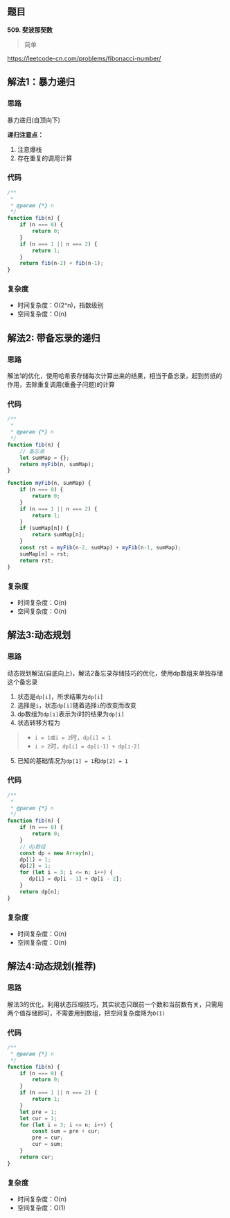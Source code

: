 ## 题目
**509. 斐波那契数**
>简单

https://leetcode-cn.com/problems/fibonacci-number/

## 解法1：暴力递归

### 思路
暴力递归(自顶向下)

**递归注意点：**
1. 注意爆栈
2. 存在重复的调用计算

### 代码
```javascript
/**
 * 
 * @param {*} n 
 */
function fib(n) {
    if (n === 0) {
        return 0;
    }
    if (n === 1 || n === 2) {
        return 1;
    }
    return fib(n-2) + fib(n-1);
}
```
### 复杂度
* 时间复杂度：O(2^n)，指数级别
* 空间复杂度：O(n)

## 解法2: 带备忘录的递归
### 思路
解法1的优化，使用哈希表存储每次计算出来的结果，相当于备忘录，起到剪纸的作用，去除重复调用(重叠子问题)的计算

### 代码
```javascript
/**
 * 
 * @param {*} n 
 */
function fib(n) {
    // 备忘录
    let sumMap = {};
    return myFib(n, sumMap); 
}

function myFib(n, sumMap) {
    if (n === 0) {
        return 0;
    }
    if (n === 1 || n === 2) {
        return 1;
    }
    if (sumMap[n]) {
        return sumMap[n];
    }
    const rst = myFib(n-2, sumMap) + myFib(n-1, sumMap);
    sumMap[n] = rst;
    return rst;
}
```
### 复杂度
* 时间复杂度：O(n)
* 空间复杂度：O(n)

## 解法3:动态规划
### 思路
动态规划解法(自底向上)，解法2备忘录存储技巧的优化，使用dp数组来单独存储这个备忘录

1. 状态是`dp[i]`，所求结果为`dp[i]`
2. 选择是`i`，状态`dp[i]`随着选择`i`的改变而改变
3. dp数组为`dp[i]`表示为i时的结果为`dp[i]`
4. 状态转移方程为
>* `i = 1或i = 2`时，`dp[i] = 1`
>* `i > 2`时，`dp[i] = dp[i-1] + dp[i-2]`
5. 已知的基础情况为`dp[1] = 1`和`dp[2] = 1`

### 代码
```javascript
/**
 * 
 * @param {*} n 
 */
function fib(n) {
    if (n === 0) {
        return 0;
    }
    // dp数组
    const dp = new Array(n);
    dp[1] = 1;
    dp[2] = 1;
    for (let i = 3; i <= n; i++) {
       dp[i] = dp[i - 1] + dp[i - 2];
    }
    return dp[n];
}

```
### 复杂度
* 时间复杂度：O(n)
* 空间复杂度：O(n)

## 解法4:动态规划(推荐)

### 思路
解法3的优化，利用状态压缩技巧，其实状态只跟前一个数和当前数有关，只需用两个值存储即可，不需要用到数组，把空间复杂度降为`O(1)`


### 代码
```javascript
/**
 * @param {*} n 
 */
function fib(n) {
    if (n === 0) {
        return 0;
    }
    if (n === 1 || n === 2) {
        return 1;
    }
    let pre = 1;
    let cur = 1;
    for (let i = 3; i <= n; i++) {
        const sum = pre + cur;
        pre = cur;
        cur = sum;
    }
    return cur;
}
```
### 复杂度
 * 时间复杂度：O(n)
 * 空间复杂度：O(1)